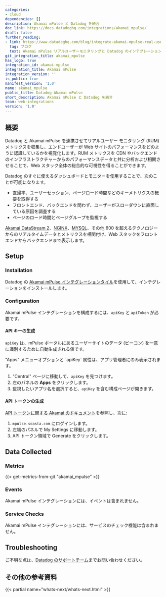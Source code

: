```yaml
---
categories:
- cloud
dependencies: []
description: Akamai mPulse と Datadog を統合
doc_link: https://docs.datadoghq.com/integrations/akamai_mpulse/
draft: false
further_reading:
- link: https://www.datadoghq.com/blog/integrate-akamai-mpulse-real-user-monitoring-with-datadog/
  tag: ブログ
  text: Akamai mPulse リアルユーザーモニタリングと Datadog のインテグレーション
git_integration_title: akamai_mpulse
has_logo: true
integration_id: akamai-mpulse
integration_title: Akamai mPulse
integration_version: ''
is_public: true
manifest_version: '1.0'
name: akamai_mpulse
public_title: Datadog-Akamai mPulse
short_description: Akamai mPulse と Datadog を統合
team: web-integrations
version: '1.0'
---
```


<!--  SOURCED FROM https://github.com/DataDog/dogweb -->
## 概要

Datadog と Akamai mPulse を連携させてリアルユーザー モニタリング (RUM) メトリクスを収集し、エンドユーザーが Web サイトのパフォーマンスをどのように認識しているかを視覚化します。RUM メトリクスを CDN やバックエンドのインフラストラクチャーからのパフォーマンスデータと共に分析および相関させることで、Web スタック全体の総合的な可視性を得ることができます。

Datadog のすぐに使えるダッシュボードとモニターを使用することで、次のことが可能になります。
- 直帰率、ユーザーセッション、ページロード時間などのキーメトリクスの概要を取得する
- フロントエンド、バックエンドを問わず、ユーザーがスローダウンに直面している原因を調査する
- ページのロード時間とページグループを監視する

[Akamai DataStream 2][1]、[NGINX][2]、[MYSQL][3]、その他 600 を超えるテクノロジーからのリアルタイムデータとメトリクスを相関付け、Web スタックをフロントエンドからバックエンドまで表示します。

## Setup

### Installation

Datadog の [Akamai mPulse インテグレーションタイル][4]を使用して、インテグレーションをインストールします。

### Configuration

Akamai mPulse インテグレーションを構成するには、`apiKey` と `apiToken` が必要です。

#### API キーの生成

`apiKey` は、mPulse ポータルにあるユーザーサイトのデータ (ビーコン) を一意に識別するために自動生成される値です。

<div class="alert alert-warning">
"Apps" メニューオプションと `apiKey` 属性は、アプリ管理者にのみ表示されます。
</div>

1. "Central" ページに移動して、`apiKey` を見つけます。
2. 左のパネルの **Apps** をクリックします。
3. 監視したいアプリ名を選択すると、`apiKey` を含む構成ページが開きます。

#### API トークンの生成

[API トークンに関する Akamai のドキュメント][5]を参照し、次に:

1. `mpulse.soasta.com` にログインします。
2. 左端のパネルで My Settings に移動します。
3. API トークン領域で Generate をクリックします。

## Data Collected

### Metrics
{{< get-metrics-from-git "akamai_mpulse" >}}


### Events

Akamai mPulse インテグレーションには、イベントは含まれません。

### Service Checks

Akamai mPulse インテグレーションには、サービスのチェック機能は含まれません。

## Troubleshooting

ご不明な点は、[Datadog のサポートチーム][7]までお問い合わせください。

## その他の参考資料

{{< partial name="whats-next/whats-next.html" >}}

[1]: https://docs.datadoghq.com/ja/integrations/akamai_datastream_2/
[2]: https://docs.datadoghq.com/ja/integrations/nginx/
[3]: https://docs.datadoghq.com/ja/integrations/mysql/
[4]: https://app.datadoghq.com/integrations/akamai-mpulse
[5]: https://community.akamai.com/customers/s/article/mPulse-API-Login-Changes?language=en_US
[6]: https://github.com/DataDog/dogweb/blob/prod/integration/akamai_mpulse/akamai_mpulse_metadata.csv
[7]: https://docs.datadoghq.com/ja/help/
